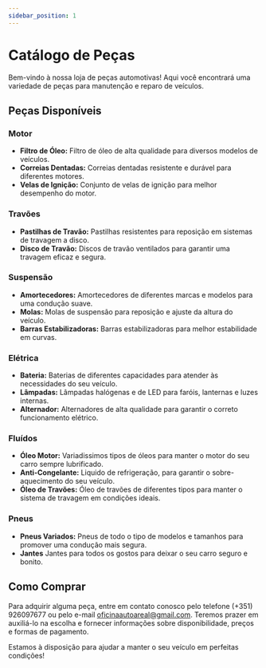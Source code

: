 ```yaml
---
sidebar_position: 1
---
```


# Catálogo de Peças

Bem-vindo à nossa loja de peças automotivas! Aqui você encontrará uma variedade de peças para manutenção e reparo de veículos.

## Peças Disponíveis

### Motor

- **Filtro de Óleo:** Filtro de óleo de alta qualidade para diversos modelos de veículos.
- **Correias Dentadas:** Correias dentadas resistente e durável para diferentes motores.
- **Velas de Ignição:** Conjunto de velas de ignição para melhor desempenho do motor.

### Travões

- **Pastilhas de Travão:** Pastilhas resistentes para reposição em sistemas de travagem a disco.
- **Disco de Travão:** Discos de travão ventilados para garantir uma travagem eficaz e segura.

### Suspensão

- **Amortecedores:** Amortecedores de diferentes marcas e modelos para uma condução suave.
- **Molas:** Molas de suspensão para reposição e ajuste da altura do veículo.
- **Barras Estabilizadoras:** Barras estabilizadoras para melhor estabilidade em curvas.

### Elétrica

- **Bateria:** Baterias de diferentes capacidades para atender às necessidades do seu veículo.
- **Lâmpadas:** Lâmpadas halógenas e de LED para faróis, lanternas e luzes internas.
- **Alternador:** Alternadores de alta qualidade para garantir o correto funcionamento elétrico.

### Fluídos

- **Óleo Motor:** Variadissimos tipos de óleos para manter o motor do seu carro sempre lubrificado.
- **Anti-Congelante:** Liquido de refrigeração, para garantir o sobre-aquecimento do seu veículo.
- **Óleo de Travões:** Óleo de travões de diferentes tipos para manter o sistema de travagem em condições ideais.

### Pneus

- **Pneus Variados:** Pneus de todo o tipo de modelos e tamanhos para promover uma condução mais segura.
- **Jantes** Jantes para todos os gostos para deixar o seu carro seguro e bonito.

## Como Comprar

Para adquirir alguma peça, entre em contato conosco pelo telefone (+351) 926097677 ou pelo e-mail [oficinaautoareal@gmail.com](mailto:oficinaautoareal@gmail.com). Teremos prazer em auxiliá-lo na escolha e fornecer informações sobre disponibilidade, preços e formas de pagamento.

Estamos à disposição para ajudar a manter o seu veículo em perfeitas condições!
